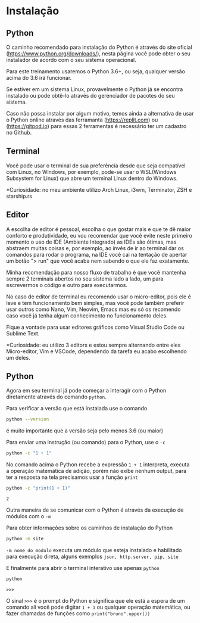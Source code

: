 # Instalação


## Python

O caminho recomendado para instalação do Python é através do site oficial
(https://www.python.org/downloads/), nesta página você pode obter o seu 
instalador de acordo com o seu sistema operacional.

Para este treinamento usaremos o Python 3.6+, ou seja, qualquer versão acima
do 3.6 irá funcionar.

Se estiver em um sistema Linux, provavelmente o Python já se encontra instalado
ou pode obtê-lo através do gerenciador de pacotes do seu sistema.

Caso não possa instalar por algum motivo, temos ainda a alternativa de
usar o Python online através das ferramanta (https://replit.com) ou 
(https://gitpod.io) para essas 2 ferramentas é necessário ter um cadastro
 no Github.

## Terminal

Você pode usar o terminal de sua preferência desde que seja compatível com 
Linux, no Windows, por exemplo, pode-se usar o WSL(Windows Subsystem for Linux)
que abre um terminal Linux dentro do Windows.

*Curiosidade: no meu ambiente utilizo Arch Linux, i3wm, Terminator, 
ZSH e starship.rs

## Editor

A escolha de editor é pessoal, escolha o que gostar mais e que te dê maior
conforto e produtividade, eu vou recomendar que você evite neste primeiro
momento o uso de IDE (Ambiente Integrado) as IDEs são ótimas, mas abstraem
muitas coisas e, por exemplo, ao invés de ir ao terminal dar os comandos para
rodar o programa, na IDE você cai na tentação de apertar um botão "> run" que
você acaba nem sabendo o que ele faz exatamente.

Minha recomendação para nosso fluxo  de trabalho é que você mantenha sempre
2 terminais abertos no seu sistema lado a lado, um para escrevermos o código e
outro para executarmos.

No caso de editor de terminal eu recomendo usar o micro-editor, pois ele é leve
e tem funcionamento bem simples, mas você pode também preferir usar outros como
Nano, Vim, Neovim, Emacs mas eu só os recomendo caso você já tenha algum
conhecimento no funcionamento deles.

Fique a vontade para usar editores gráficos como Visual Studio Code ou Sublime 
Text.

*Curiosidade: eu utilizo 3 editors e estou sempre alternando entre eles
Micro-editor, Vim e VSCode, dependendo da tarefa eu acabo escolhendo um deles.


## Python

Agora em seu terminal já pode começar a interagir com o Python diretamente através
do comando `python`.

Para verificar a versão que está instalada use o comando

```bash
python --version
```

é muito importante que a versão seja pelo menos 3.6 (ou maior)

Para enviar uma instrução (ou comando) para o Python, use o `-c`

```bash
python -c "1 + 1"
```

No comando acima o Python recebe a expressão `1 + 1` interpreta, executa a 
operação matemática de adição, porém não exibe nenhum output, para ter
a resposta na tela precisamos usar a função `print`


```bash
python -c "print(1 + 1)"
```
`2`

Outra maneira de se comunicar com o Python é através da execução de módulos
com o `-m`

Para obter informações sobre os caminhos de instalação do Python

```bash
python -m site
```

`-m nome_do_modulo` executa um módulo que esteja instalado e habilitado para
execução direta, alguns exemplos `json, http.server, pip, site`

E finalmente para abrir o terminal interativo use apenas `python`

```bash
python
```
`>>>`

O sinal `>>>` é o prompt do Python e significa que ele está a espera de um comando
ali você pode digitar `1 + 1` ou qualquer operação matemática, ou fazer chamadas
de funções como `print("bruno".upper())`





